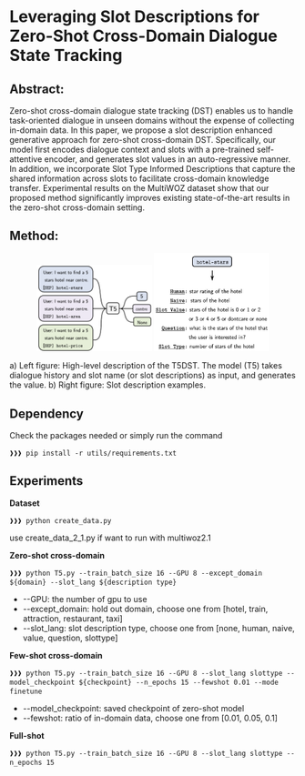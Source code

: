 # Leveraging Slot Descriptions for Zero-Shot Cross-Domain Dialogue State Tracking

## Abstract:
Zero-shot cross-domain dialogue state tracking (DST) enables us to handle task-oriented dialogue in unseen domains without the expense of collecting in-domain data. In this paper, we propose a slot description enhanced generative approach for zero-shot cross-domain DST. Specifically, our model first encodes dialogue context and slots with a pre-trained self-attentive encoder, and generates slot values in an auto-regressive manner. In addition, we incorporate Slot Type Informed Descriptions that capture the shared information across slots to facilitate cross-domain knowledge transfer. Experimental results on the MultiWOZ dataset show that our proposed method significantly improves existing state-of-the-art results in the zero-shot cross-domain setting.

## Method:
<p align="center">
<img src="figures/diagram.png" width="40%" />
<img src="figures/slotdesc.png" width="40%" />
</p>
a) Left figure: High-level description of the T5DST. The model (T5) takes dialogue history and slot name (or slot descriptions) as input, and generates the value. 
b) Right figure: Slot description examples.


## Dependency
Check the packages needed or simply run the command
```console
❱❱❱ pip install -r utils/requirements.txt
```

## Experiments
**Dataset**
```console
❱❱❱ python create_data.py
```
use create_data_2_1.py if want to run with multiwoz2.1

**Zero-shot cross-domain**
```console
❱❱❱ python T5.py --train_batch_size 16 --GPU 8 --except_domain ${domain} --slot_lang ${description type}
```
* --GPU: the number of gpu to use
* --except_domain: hold out domain, choose one from [hotel, train, attraction, restaurant, taxi]
* --slot_lang: slot description type, choose one from [none, human, naive, value, question, slottype]

**Few-shot cross-domain**
```console
❱❱❱ python T5.py --train_batch_size 16 --GPU 8 --slot_lang slottype --model_checkpoint ${checkpoint} --n_epochs 15 --fewshot 0.01 --mode finetune
```
* --model_checkpoint: saved checkpoint of zero-shot model
* --fewshot: ratio of in-domain data, choose one from [0.01, 0.05, 0.1]

**Full-shot**
```console
❱❱❱ python T5.py --train_batch_size 16 --GPU 8 --slot_lang slottype --n_epochs 15
```
